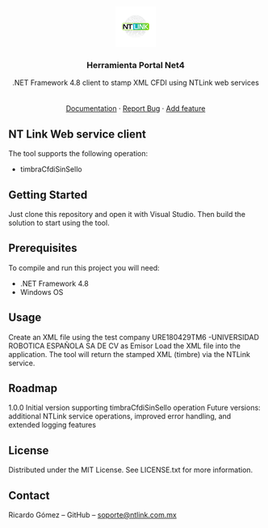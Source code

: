 <br />
<div align="center">
  <a href="https://ntlink.com.mx](https://github.com/NTlink/ntlink-ws-sdk/blob/master/logo.png">
    <img src="logo.png" alt="Logo" width="80" height="80">
  </a>

<h3 align="center">Herramienta Portal Net4</h3>

  <p align="center">
    .NET Framework 4.8 client to stamp XML CFDI using NTLink web services
    <br />
    <br />
    <br />
    <a href="https://ntlink.com.mx">Documentation</a>
    ·
    <a href="https://github.com/NTlink/ntlink-ws-sdk/issues">Report Bug</a>
    ·
    <a href="https://github.com/NTlink/ntlink-ws-sdk/issues">Add feature</a>
  </p>

</div>


## NT Link Web service client

The tool supports the following operation:

* timbraCfdiSinSello

## Getting Started

Just clone this repository and open it with Visual Studio. Then build the solution to start using the tool.

## Prerequisites

To compile and run this project you will need:

* .NET Framework 4.8
* Windows OS

## Usage

Create an XML file using the test company URE180429TM6 -UNIVERSIDAD ROBOTICA ESPAÑOLA SA DE CV as Emisor
Load the XML file into the application.
The tool will return the stamped XML (timbre) via the NTLink service.

## Roadmap

1.0.0 Initial version supporting timbraCfdiSinSello operation
Future versions: additional NTLink service operations, improved error handling, and extended logging features

## License

Distributed under the MIT License. See LICENSE.txt for more information.

## Contact

Ricardo Gómez – GitHub – soporte@ntlink.com.mx
